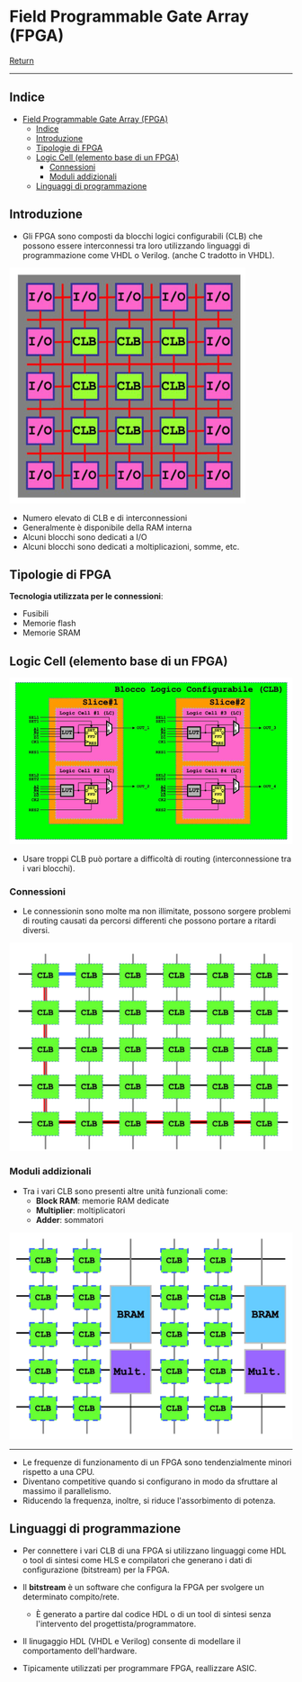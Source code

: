# Field Programmable Gate Array (FPGA)

[Return](./SistemiDigitali.md)

---

## Indice

- [Field Programmable Gate Array (FPGA)](#field-programmable-gate-array-fpga)
  - [Indice](#indice)
  - [Introduzione](#introduzione)
  - [Tipologie di FPGA](#tipologie-di-fpga)
  - [Logic Cell (elemento base di un FPGA)](#logic-cell-elemento-base-di-un-fpga)
    - [Connessioni](#connessioni)
    - [Moduli addizionali](#moduli-addizionali)
  - [Linguaggi di programmazione](#linguaggi-di-programmazione)


## Introduzione

- Gli FPGA sono composti da blocchi logici configurabili (CLB) che possono essere interconnessi tra loro utilizzando linguaggi di programmazione come VHDL o Verilog. (anche C tradotto in VHDL).

![alt text](image-26.png)

- Numero elevato di CLB e di interconnessioni
- Generalmente è disponibile della RAM interna
- Alcuni blocchi sono dedicati a I/O
- Alcuni blocchi sono dedicati a moltiplicazioni, somme, etc.

## Tipologie di FPGA

**Tecnologia utilizzata per le connessioni**:
- Fusibili
- Memorie flash
- Memorie SRAM

## Logic Cell (elemento base di un FPGA)

![alt text](image-27.png)

- Usare troppi CLB può portare a difficoltà di routing (interconnessione tra i vari blocchi).

### Connessioni

- Le connessionin sono molte ma non illimitate, possono sorgere problemi di routing causati da percorsi differenti che possono portare a ritardi diversi.

![alt text](image-28.png)

### Moduli addizionali

- Tra i vari CLB sono presenti altre unità funzionali come:
  - **Block RAM**: memorie RAM dedicate
  - **Multiplier**: moltiplicatori
  - **Adder**: sommatori

![alt text](image-29.png)

---

- Le frequenze di funzionamento di un FPGA sono tendenzialmente minori rispetto a una CPU.
- Diventano competitive quando si configurano in modo da sfruttare al massimo il parallelismo.
- Riducendo la frequenza, inoltre, si riduce l'assorbimento di potenza.

## Linguaggi di programmazione
- Per connettere i vari CLB di una FPGA si utilizzano linguaggi come HDL o tool di sintesi come HLS e compilatori che generano i dati di configurazione (bitstream) per la FPGA.
- Il **bitstream** è un software che configura la FPGA per svolgere un determinato compito/rete.
  - È generato a partire dal codice HDL o di un tool di sintesi senza l'intervento del progettista/programmatore.

- Il linugaggio HDL (VHDL e Verilog) consente di modellare il comportamento dell'hardware.
- Tipicamente utilizzati per programmare FPGA, reallizzare ASIC.